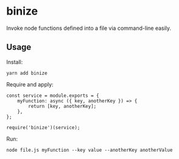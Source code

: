 # binize

Invoke node functions defined into a file via command-line easily.


## Usage

Install:
```
yarn add binize
```

Require and apply:
```
const service = module.exports = {
    myFunction: async ({ key, anotherKey }) => {
        return [key, anotherKey];
    },
};

require('binize')(service);
```

Run:
```
node file.js myFunction --key value --anotherKey anotherValue
```
